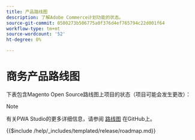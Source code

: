 ```yaml
---
title: 产品路线图
description: 了解Adobe Commerce计划功能的状态。
source-git-commit: 0500273b506775a0f376d4ef765794c22d001f64
workflow-type: tm+mt
source-wordcount: '52'
ht-degree: 0%

---
```



# 商务产品路线图

下表包含Magento Open Source路线图上项目的状态（项目可能会发生更改）：

>[!NOTE]
>
>有关PWA Studio的更多详细信息，请参阅 [路线图](https://github.com/magento/pwa-studio/wiki/Roadmap) 在GitHub上。

{{$include /help/_includes/templated/release/roadmap.md}}
